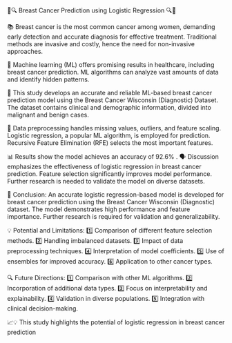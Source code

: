 💼🔍 Breast Cancer Prediction using Logistic Regression 🔍💼

📚 Breast cancer is the most common cancer among women, demanding early detection and accurate diagnosis for effective treatment. Traditional methods are invasive and costly, hence the need for non-invasive approaches.

🤖 Machine learning (ML) offers promising results in healthcare, including breast cancer prediction. ML algorithms can analyze vast amounts of data and identify hidden patterns.

🔬 This study develops an accurate and reliable ML-based breast cancer prediction model using the Breast Cancer Wisconsin (Diagnostic) Dataset. The dataset contains clinical and demographic information, divided into malignant and benign cases.

🔧 Data preprocessing handles missing values, outliers, and feature scaling. Logistic regression, a popular ML algorithm, is employed for prediction. Recursive Feature Elimination (RFE) selects the most important features.

📊 Results show the model achieves an accuracy of 92.6% .
🗣️ Discussion emphasizes the effectiveness of logistic regression in breast cancer prediction. Feature selection significantly improves model performance. Further research is needed to validate the model on diverse datasets.

📝 Conclusion: An accurate logistic regression-based model is developed for breast cancer prediction using the Breast Cancer Wisconsin (Diagnostic) dataset. The model demonstrates high performance and feature importance. Further research is required for validation and generalizability.

💡 Potential and Limitations:
1️⃣ Comparison of different feature selection methods.
2️⃣ Handling imbalanced datasets.
3️⃣ Impact of data preprocessing techniques.
4️⃣ Interpretation of model coefficients.
5️⃣ Use of ensembles for improved accuracy.
6️⃣ Application to other cancer types.

🔍 Future Directions:
1️⃣ Comparison with other ML algorithms.
2️⃣ Incorporation of additional data types.
3️⃣ Focus on interpretability and explainability.
4️⃣ Validation in diverse populations.
5️⃣ Integration with clinical decision-making.

📈💡 This study highlights the potential of logistic regression in breast cancer prediction

